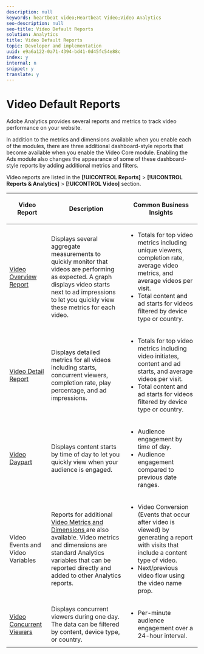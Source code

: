 ```yaml
---
description: null
keywords: heartbeat video;Heartbeat Video;Video Analytics
seo-description: null
seo-title: Video Default Reports
solution: Analytics
title: Video Default Reports
topic: Developer and implementation
uuid: e9a6a122-0a71-4394-bd41-0d45fc54e88c
index: y
internal: n
snippet: y
translate: y
---
```


# Video Default Reports

Adobe Analytics provides several reports and metrics to track video performance on your website. 

In addition to the metrics and dimensions available when you enable each of the modules, there are three additional dashboard-style reports that become available when you enable the Video Core module. Enabling the Ads module also changes the appearance of some of these dashboard-style reports by adding additional metrics and filters. 

Video reports are listed in the **[!UICONTROL  Reports]** > **[!UICONTROL  Reports & Analytics]** > **[!UICONTROL  Video]** section. 

<table id="table_3B8DDC9D47034856BC4441BA8BB93208"> 
 <thead> 
  <tr> 
   <th colname="col1" class="entry"> <p>Video Report </p> </th> 
   <th colname="col2" class="entry"> <p>Description </p> </th> 
   <th colname="col3" class="entry"> <p>Common Business Insights </p> </th> 
  </tr> 
 </thead>
 <tbody> 
  <tr> 
   <td colname="col1"> <p> <a href="../../video-reports/video-default-reports/video_reports_overview.md#concept_72BA491187634261A8BECD0561A2B1A4" type="concept" format="dita" scope="local"> Video Overview Report </a> </p> </td> 
   <td colname="col2"> <p>Displays several aggregate measurements to quickly monitor that videos are performing as expected. A graph displays video starts next to ad impressions to let you quickly view these metrics for each video. </p> </td> 
   <td colname="col3"> 
    <ul id="ul_1B90C2C1B57440BA8482DFDD84ADE078"> 
     <li id="li_1EEE0441DD3E4BAB9BF39DEB8BA7221F">Totals for top video metrics including unique viewers, completion rate, average video metrics, and average videos per visit. </li> 
     <li id="li_9F3095663AFD474CBDB3DEC119FA6FB0">Total content and ad starts for videos filtered by device type or country. </li> 
    </ul> </td> 
  </tr> 
  <tr> 
   <td colname="col1"> <p> <a href="../../video-reports/video-default-reports/video_reports_detail.md#concept_EECB113D93F74ECCA4C440339C85B958" type="concept" format="dita" scope="local"> Video Detail Report </a> </p> </td> 
   <td colname="col2"> <p>Displays detailed metrics for all videos including starts, concurrent viewers, completion rate, play percentage, and ad impressions. </p> </td> 
   <td colname="col3"> 
    <ul id="ul_2890CE365EA749A483FC47E1960B3B8B"> 
     <li id="li_0298F815952D42F39F6055C041ED9B5A">Totals for top video metrics including video initiates, content and ad starts, and average videos per visit. </li> 
     <li id="li_D811B51C7D424E6AA6721E9C8281EF61">Total content and ad starts for videos filtered by device type or country. </li> 
    </ul> </td> 
  </tr> 
  <tr> 
   <td colname="col1"> <p> <a href="../../video-reports/video-default-reports/video_reports_daypart.md#concept_3D503D88AD4D453792FDFDE6C36CD801" format="dita" scope="local"> Video Daypart </a> </p> </td> 
   <td colname="col2"> <p>Displays content starts by time of day to let you quickly view when your audience is engaged. </p> </td> 
   <td colname="col3"> 
    <ul id="ul_2F16537BD35D49AE893B8B6975731C39"> 
     <li id="li_E24BBE6D159B40A1B455AF0F88ABAA0B">Audience engagement by time of day. </li> 
     <li id="li_F3DBCF1BBB1447EBBED7CBA2DEE4C5F5">Audience engagement compared to previous date ranges. </li> 
    </ul> </td> 
  </tr> 
  <tr> 
   <td colname="col1"> <p>Video Events and Video Variables </p> </td> 
   <td colname="col2"> <p>Reports for additional <a href="../../video-reports/video-reports.md#concept_B1FDC2208E19451ABF76ED6330093913" format="dita" scope="local"> Video Metrics and Dimensions </a> are also available. Video metrics and dimensions are standard <span class="keyword"> Analytics </span> variables that can be reported directly and added to other <span class="keyword"> Analytics </span> reports. </p> </td> 
   <td colname="col3"> 
    <ul id="ul_0359D637E8684A29921CFB9A5B3BFC51"> 
     <li id="li_4D1DD993E38D4E208F9273A383932F2A">Video Conversion (Events that occur after video is viewed) by generating a report with visits that include a content type of video. </li> 
     <li id="li_8EE50D18B2AA4162BAED4AAD77B7E3BD">Next/previous video flow using the video name prop. </li> 
    </ul> </td> 
  </tr> 
  <tr> 
   <td colname="col1"> <a href="../../video-reports/video-default-reports/c_vhl_video-concurrent-viewers-dashboard/c_vhl_video-concurrent-viewers-dashboard.md#concept_4F847C761A12444D9F68DDDCACDFB3FA" format="dita" scope="local"> Video Concurrent Viewers </a> </td> 
   <td colname="col2"> Displays concurrent viewers during one day. The data can be filtered by content, device type, or country. </td> 
   <td colname="col3"> 
    <ul id="ul_5039F7CB1AE944BBA3738FEBBF55FF96"> 
     <li id="li_EF1F1F8705344E50BA45BB634D6EDFD9">Per-minute audience engagement over a 24-hour interval. </li> 
    </ul> </td> 
  </tr> 
 </tbody> 
</table>

